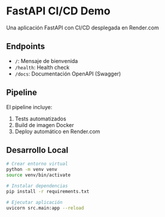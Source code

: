 # FastAPI CI/CD Demo

Una aplicación FastAPI con CI/CD desplegada en Render.com

## Endpoints

- `/`: Mensaje de bienvenida
- `/health`: Health check
- `/docs`: Documentación OpenAPI (Swagger)

## Pipeline

El pipeline incluye:
1. Tests automatizados
2. Build de imagen Docker
3. Deploy automático en Render.com

## Desarrollo Local

```bash
# Crear entorno virtual
python -m venv venv
source venv/bin/activate

# Instalar dependencias
pip install -r requirements.txt

# Ejecutar aplicación
uvicorn src.main:app --reload